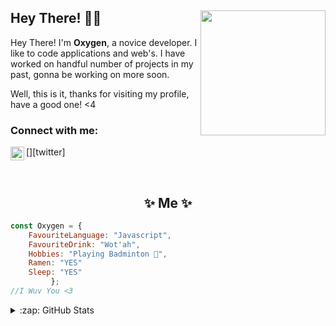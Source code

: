 ## Hey There! 👋🏼 <img align="right" src="https://cdn.discordapp.com/attachments/846799489024000010/915676020852551700/48992812-AF14-4A19-9E77-912B0EDF3605.jpgv=4" width="200" />

Hey There! I'm **Oxygen**, a novice developer. I like to code applications and web's. I have worked on handful number of projects in my past, gonna be working on more soon.

Well, this is it, thanks for visiting my profile, have a good one! <4


### Connect with me:

[<img align="left" alt="Oxygen | Twitter" width="22px" src="https://cdn.jsdelivr.net/npm/simple-icons@v3/icons/twitter.svg" />][twitter]

<br />

<h2 align="center"> ✨ Me ✨</h2>

```js
const Oxygen = {
    FavouriteLanguage: "Javascript",
    FavouriteDrink: "Wot'ah",
    Hobbies: "Playing Badminton 🏸",
    Ramen: "YES"
    Sleep: "YES"
         }; 
//I Wuv You <3
```
  
<details>
  <summary>:zap: GitHub Stats</summary>

  <img align="left" alt="Oxygen's GitHub Stats" src="https://github-readme-stats.vercel.app/api?username=OxygenYouTube&show_icons=true&hide_border=true" />

<br />
<br />
[twitter]: https://twitter.com/YouTubeOxygen
